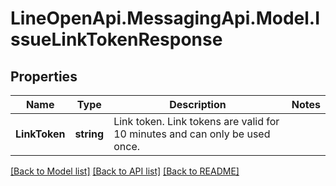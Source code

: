 # LineOpenApi.MessagingApi.Model.IssueLinkTokenResponse

## Properties

Name | Type | Description | Notes
------------ | ------------- | ------------- | -------------
**LinkToken** | **string** | Link token. Link tokens are valid for 10 minutes and can only be used once.   | 

[[Back to Model list]](../README.md#documentation-for-models) [[Back to API list]](../README.md#documentation-for-api-endpoints) [[Back to README]](../README.md)

